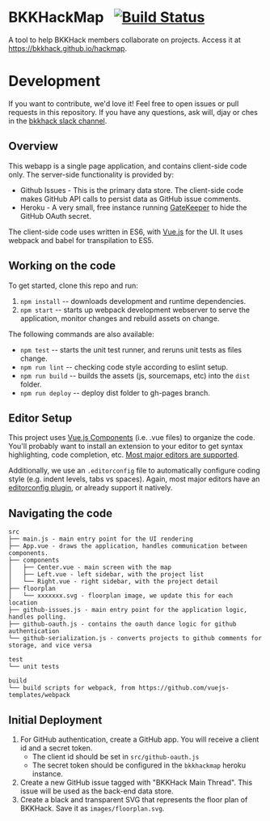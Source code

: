 # BKKHackMap &nbsp; [![Build Status](https://travis-ci.org/bkkhack/hackmap.svg?branch=master)](https://travis-ci.org/bkkhack/hackmap)

A tool to help BKKHack members collaborate on projects. Access it at https://bkkhack.github.io/hackmap.

# Development

If you want to contribute, we'd love it! Feel free to open issues or pull requests in this repository.
If you have any questions, ask will, djay or ches in the [bkkhack slack channel](https://thailanddevs.slack.com/messages/C04UFE0B9/).

## Overview

This webapp is a single page application, and contains client-side code only. The server-side functionality is provided by:

- Github Issues - This is the primary data store. The client-side code makes GitHub API calls to persist data as GitHub issue comments.
- Heroku - A very small, free instance running [GateKeeper](https://github.com/prose/gatekeeper) to hide the GitHub OAuth secret.

The client-side code uses written in ES6, with [Vue.js](https://vuejs.org/) for the UI. It uses webpack and babel for transpilation to ES5.

## Working on the code

To get started, clone this repo and run:

1. `npm install` -- downloads development and runtime dependencies.
2. `npm start` -- starts up webpack development webserver to serve the application, monitor changes and rebuild assets on change.

The following commands are also available:

- `npm test` -- starts the unit test runner, and reruns unit tests as files change.
- `npm run lint` -- checking code style according to eslint setup.
- `npm run build` -- builds the assets (js, sourcemaps, etc) into the `dist` folder.
- `npm run deploy` -- deploy dist folder to gh-pages branch.

## Editor Setup

This project uses [Vue.js Components](https://vuejs.org/v2/guide/single-file-components.html) (i.e. .vue files) to organize
the code. You'll probably want to install an extension to your editor to get syntax highlighting, code completion, etc.
[Most major editors are supported](https://github.com/vuejs/awesome-vue#source-code-editing).

Additionally, we use an `.editorconfig` file to automatically configure coding style (e.g. indent levels, tabs vs spaces).
Again, most major editors have an [editorconfig plugin](http://editorconfig.org/#download), or already support it natively.

## Navigating the code

```
src
├── main.js - main entry point for the UI rendering
├── App.vue - draws the application, handles communication between components.
├── components
│   ├── Center.vue - main screen with the map
│   ├── Left.vue - left sidebar, with the project list
│   └── Right.vue - right sidebar, with the project detail
├── floorplan
│   └── xxxxxxx.svg - floorplan image, we update this for each location
├── github-issues.js - main entry point for the application logic, handles polling.
├── github-oauth.js - contains the oauth dance logic for github authentication
└── github-serialization.js - converts projects to github comments for storage, and vice versa

test
└── unit tests

build
└── build scripts for webpack, from https://github.com/vuejs-templates/webpack
```

## Initial Deployment

1. For GitHub authentication, create a GitHub app. You will receive a client id and a secret token.
    - The client id should be set in `src/github-oauth.js`
    - The secret token should be configured in the `bkkhackmap` heroku instance.
2. Create a new GitHub issue tagged with "BKKHack Main Thread". This issue will be used as the back-end data store.
3. Create a black and transparent SVG that represents the floor plan of BKKHack. Save it as `images/floorplan.svg`.
